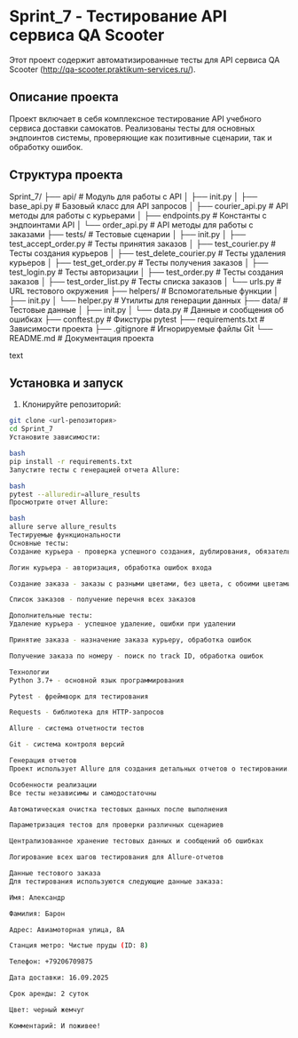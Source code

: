 # Sprint_7 - Тестирование API сервиса QA Scooter

Этот проект содержит автоматизированные тесты для API сервиса QA Scooter (http://qa-scooter.praktikum-services.ru/).

## Описание проекта

Проект включает в себя комплексное тестирование API учебного сервиса доставки самокатов. Реализованы тесты для основных эндпоинтов системы, проверяющие как позитивные сценарии, так и обработку ошибок.

## Структура проекта
Sprint_7/
├── api/ # Модуль для работы с API
│ ├── init.py
│ ├── base_api.py # Базовый класс для API запросов
│ ├── courier_api.py # API методы для работы с курьерами
│ ├── endpoints.py # Константы с эндпоинтами API
│ └── order_api.py # API методы для работы с заказами
├── tests/ # Тестовые сценарии
│ ├── init.py
│ ├── test_accept_order.py # Тесты принятия заказов
│ ├── test_courier.py # Тесты создания курьеров
│ ├── test_delete_courier.py # Тесты удаления курьеров
│ ├── test_get_order.py # Тесты получения заказов
│ ├── test_login.py # Тесты авторизации
│ ├── test_order.py # Тесты создания заказов
│ ├── test_order_list.py # Тесты списка заказов
│ └── urls.py # URL тестового окружения
├── helpers/ # Вспомогательные функции
│ ├── init.py
│ └── helper.py # Утилиты для генерации данных
├── data/ # Тестовые данные
│ ├── init.py
│ └── data.py # Данные и сообщения об ошибках
├── conftest.py # Фикстуры pytest
├── requirements.txt # Зависимости проекта
├── .gitignore # Игнорируемые файлы Git
└── README.md # Документация проекта

text

## Установка и запуск

1. Клонируйте репозиторий:
```bash
git clone <url-репозитория>
cd Sprint_7
Установите зависимости:

bash
pip install -r requirements.txt
Запустите тесты с генерацией отчета Allure:

bash
pytest --alluredir=allure_results
Просмотрите отчет Allure:

bash
allure serve allure_results
Тестируемые функциональности
Основные тесты:
Создание курьера - проверка успешного создания, дублирования, обязательных полей

Логин курьера - авторизация, обработка ошибок входа

Создание заказа - заказы с разными цветами, без цвета, с обоими цветами

Список заказов - получение перечня всех заказов

Дополнительные тесты:
Удаление курьера - успешное удаление, ошибки при удалении

Принятие заказа - назначение заказа курьеру, обработка ошибок

Получение заказа по номеру - поиск по track ID, обработка ошибок

Технологии
Python 3.7+ - основной язык программирования

Pytest - фреймворк для тестирования

Requests - библиотека для HTTP-запросов

Allure - система отчетности тестов

Git - система контроля версий

Генерация отчетов
Проект использует Allure для создания детальных отчетов о тестировании. После запуска тестов отчет можно просмотреть в браузере с помощью команды allure serve allure_results.

Особенности реализации
Все тесты независимы и самодостаточны

Автоматическая очистка тестовых данных после выполнения

Параметризация тестов для проверки различных сценариев

Централизованное хранение тестовых данных и сообщений об ошибках

Логирование всех шагов тестирования для Allure-отчетов

Данные тестового заказа
Для тестирования используются следующие данные заказа:

Имя: Александр

Фамилия: Барон

Адрес: Авиамоторная улица, 8А

Станция метро: Чистые пруды (ID: 8)

Телефон: +79206709875

Дата доставки: 16.09.2025

Срок аренды: 2 суток

Цвет: черный жемчуг

Комментарий: И поживее!

